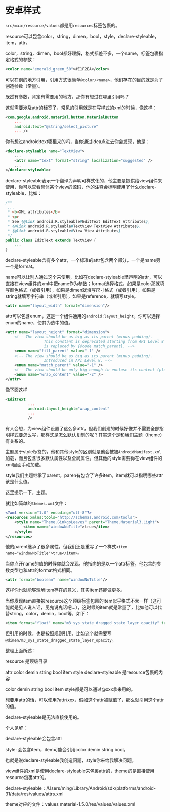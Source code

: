 # 安卓样式

`src/main/resource/values`都是用`resources`标签包裹的。

resource可以包含color，string，dimen，bool，style，declare-styleable，item，attr。

color，string，dimen，bool都好理解，格式都差不多，一个name，标签包裹指定格式的参数：

```xml
<color name="emerald_green_50">#E1F2EA</color>
```

可以在别的地方引用，引用方式很简单`@color/<name>`，他们存在的目的就是为了创造参数（常量）。

既然有参数，肯定有需要用的地方，那你有想过在哪里引用吗？

这就需要涉及attr的标签了，常见的引用就是在写样式的xml的时候，像这样：

```xml
<com.google.android.material.button.MaterialButton
    ...                                             
	android:text="@string/select_picture"
    ... />
```

你有想过android:text哪里来的吗，当你通过idea点进去你会发现，他是：

```xml
<declare-styleable name="TextView">
    ...
	<attr name="text" format="string" localization="suggested" />
    ...
</declare-styleable>
```

declare-styleable表示一个翻译为声明可样式化的，他主要是提供给view组件来使用，你可以查看具体某个view的源码，他的注释会标明使用了什么declare-styleable，比如：

```java
/**
 ...
 * <b>XML attributes</b>
 * <p>
 * See {@link android.R.styleable#EditText EditText Attributes},
 * {@link android.R.styleable#TextView TextView Attributes},
 * {@link android.R.styleable#View View Attributes}
 */
public class EditText extends TextView {
    ...
}
```

declare-styleable含有多个attr，一个标准的attr包含两个部分，一个是name另一个是format。

name可以让别人通过这个来使用，比如在declare-styleable里声明的attr，可以直接在view组件的xml中把name作为参数；format选择格式，如果是color那就填写颜色格式（或者引用），如果是dimen就填写尺寸格式（或者引用），如果是string就填写字符串（或者引用），如果是reference，就填写style。

```xml
<attr name="layout_width" format="dimension"/>
```

attr可以包含enum，这是一个组件通用的`android:layout_height`，你可以选择enum的name，使其为选中的值。

```xml
<attr name="layout_height" format="dimension">
    <!-- The view should be as big as its parent (minus padding).
                 This constant is deprecated starting from API Level 8 and
                 is replaced by {@code match_parent}. -->
    <enum name="fill_parent" value="-1" />
    <!-- The view should be as big as its parent (minus padding).
                 Introduced in API Level 8. -->
    <enum name="match_parent" value="-1" />
    <!-- The view should be only big enough to enclose its content (plus padding). -->
    <enum name="wrap_content" value="-2" />
</attr>
```

像下面这样

```xml
<EditText
          ...
          android:layout_height="wrap_content"
          ... 
          />
```

有人会想，为view组件设置了这么多attr，但我们创建的时候好像并不需要全部指明样式要怎么写，那样式是怎么默认复制的呢？其实这个是和我们主题（theme）有关系的。

主题属于style标签的，他和其他style的区别就是他会被被`AndroidManifest.xml`加载，而且包含很多默认属性以及全局属性。但其他的style需要你在view组件的xml里面手动加载。

style我们主题继承了parent，paren有包含了许多item，item就可以指明哪些attr该是什么值。

这里提示一下，主题。

就比如简单的`themes.xml`文件：

```xml
<?xml version="1.0" encoding="utf-8"?>
<resources xmlns:tools="http://schemas.android.com/tools">
    <style name="Theme.GinkgoLeaves" parent="Theme.Material3.Light">
        <item name="windowNoTitle">true</item>
    </style>
</resources>
```

他的parent继承了很多属性，但我们还是重写了一个样式`<item name="windowNoTitle">true</item>`。

当你点开name的值的时候你就会发现，他指向的是以一个attr标签，他包含的参数类型也和attr的format格式相同。

```xml
<attr format="boolean" name="windowNoTitle"/>
```

这样你也就能够理解item存在的意义，其实item还能做更多。

当你发现item直接被resource这个顶级标签包围的item似乎格式不太一样（这可能就是见人说人话，见鬼说鬼话吧...），这时候的item就是常量了，比如他可以代替string，color，demin，bool等，如下：

```xml
<item format="float" name="m3_sys_state_dragged_state_layer_opacity" type="dimen">0.16</item>
```

但引用的时候，也是按照规则引用，比如这个就需要写`@dimen/m3_sys_state_dragged_state_layer_opacity`。



整理上面所述：

resource 是顶级目录

attr color demin string bool item style declare-styleable 是resource包裹的内容

color demin string bool item style都是可以通过@xxx拿来用的。

想要用attr的话，可以使用?attr/xxx，假如这个attr被赋值了，那么就引用这个attr的值。

declare-styleable是无法直接使用的。



个人见解：

declare-styleable会包含attr

style: 会包含item，item可能会引用color demin string bool。

也就是说declare-styleable我创造问题，style你来给我解决问题。



view组件的xml是使用declare-styleable来包裹attr的，theme的是直接使用resource包裹attr的。

declare-styleable：/Users/ming/Library/Android/sdk/platforms/android-31/data/res/values/attrs.xml

theme对应的文件：values material-1.5.0/res/values/values.xml





